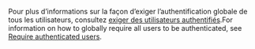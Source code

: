 <span data-ttu-id="9b1de-101">Pour plus d’informations sur la façon d’exiger l’authentification globale de tous les utilisateurs, consultez [exiger des utilisateurs authentifiés](xref:security/authorization/secure-data#rau).</span><span class="sxs-lookup"><span data-stu-id="9b1de-101">For information on how to globally require all users to be authenticated, see [Require authenticated users](xref:security/authorization/secure-data#rau).</span></span>